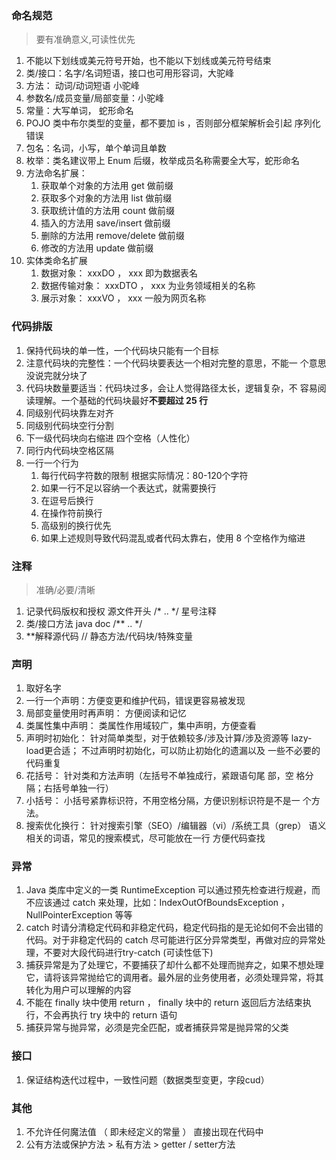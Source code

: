### 命名规范
>要有准确意义,可读性优先

1. 不能以下划线或美元符号开始，也不能以下划线或美元符号结束
2. 类/接口：名字/名词短语，接口也可用形容词，大驼峰
3. 方法： 动词/动词短语 小驼峰
4. 参数名/成员变量/局部变量：小驼峰
5. 常量：大写单词， 蛇形命名
6. POJO 类中布尔类型的变量，都不要加 is ，否则部分框架解析会引起	序列化错误
7. 包名：名词，小写，单个单词且单数
8. 枚举：类名建议带上 Enum 后缀，枚举成员名称需要全大写，蛇形命名
9. 方法命名扩展：
	1. 获取单个对象的方法用 get 做前缀
	2. 获取多个对象的方法用 list 做前缀
	3. 获取统计值的方法用 count 做前缀
	4. 插入的方法用 save/insert 做前缀
	5. 删除的方法用 remove/delete 做前缀
	6. 修改的方法用 update 做前缀
10. 实体类命名扩展
	1. 数据对象： xxxDO ， xxx 即为数据表名
	2. 数据传输对象： xxxDTO ， xxx 为业务领域相关的名称
	3. 展示对象： xxxVO ， xxx 一般为网页名称

### 代码排版

1. 保持代码块的单一性，一个代码块只能有一个目标
2. 注意代码块的完整性：一个代码块要表达一个相对完整的意思，不能一	个意思没说完就分块了
3. 代码块数量要适当：代码块过多，会让人觉得路径太长，逻辑复杂，不	容易阅读理解。一个基础的代码块最好**不要超过 25 行**
4. 同级别代码块靠左对齐
5. 同级别代码块空行分割
6. 下一级代码块向右缩进 四个空格（人性化）
7. 同行内代码块空格区隔
8. 一行一个行为
	1. 每行代码字符数的限制  根据实际情况：80-120个字符
	2. 如果一行不足以容纳一个表达式，就需要换行
	3. 在逗号后换行
	4. 在操作符前换行
	5. 高级别的换行优先
	6. 如果上述规则导致代码混乱或者代码太靠右，使用 8 个空格作为缩进

### 注释
> 准确/必要/清晰

1. 记录代码版权和授权 源文件开头 /* .. */ 星号注释
2. 类/接口方法 java doc /** .. */
3. **解释源代码   //  静态方法/代码块/特殊变量
	
### 声明

1. 取好名字
2. 一行一个声明：方便变更和维护代码，错误更容易被发现
3. 局部变量使用时再声明： 方便阅读和记忆
4. 类属性集中声明： 类属性作用域较广，集中声明，方便查看
5. 声明时初始化： 针对简单类型，对于依赖较多/涉及计算/涉及资源等 	lazy-load更合适； 不过声明时初始化，可以防止初始化的遗漏以及	一些不必要的代码重复
6. 花括号： 针对类和方法声明（左括号不单独成行，紧跟语句尾	部，空	格分隔；右括号单独一行）
7. 小括号： 小括号紧靠标识符，不用空格分隔，方便识别标识符是不是一	个方法。
8. 搜索优化换行： 针对搜索引擎（SEO）/编辑器（vi）/系统工具（grep） 语义相关的词语，常见的搜索模式，尽可能放在一行 方便代码查找

### 异常
1. Java 类库中定义的一类 RuntimeException 可以通过预先检查进行规避，而不应该通过 catch 来处理，比如：IndexOutOfBoundsException ， NullPointerException 等等
2.  catch 时请分清稳定代码和非稳定代码，稳定代码指的是无论如何不会出错的代码。对于非稳定代码的 catch 尽可能进行区分异常类型，再做对应的异常处理，不要对大段代码进行try-catch (可读性低下)
3.  捕获异常是为了处理它，不要捕获了却什么都不处理而抛弃之，如果不想处理它，请将该异常抛给它的调用者。最外层的业务使用者，必须处理异常，将其转化为用户可以理解的内容
4.  不能在 finally 块中使用 return ， finally 块中的 return 返回后方法结束执行，不会再执行 try 块中的 return 语句
5.  捕获异常与抛异常，必须是完全匹配，或者捕获异常是抛异常的父类

### 接口
1. 保证结构迭代过程中，一致性问题（数据类型变更，字段cud）

### 其他

1. 不允许任何魔法值 （ 即未经定义的常量 ） 直接出现在代码中
2. 公有方法或保护方法 > 私有方法 >  getter / setter方法

